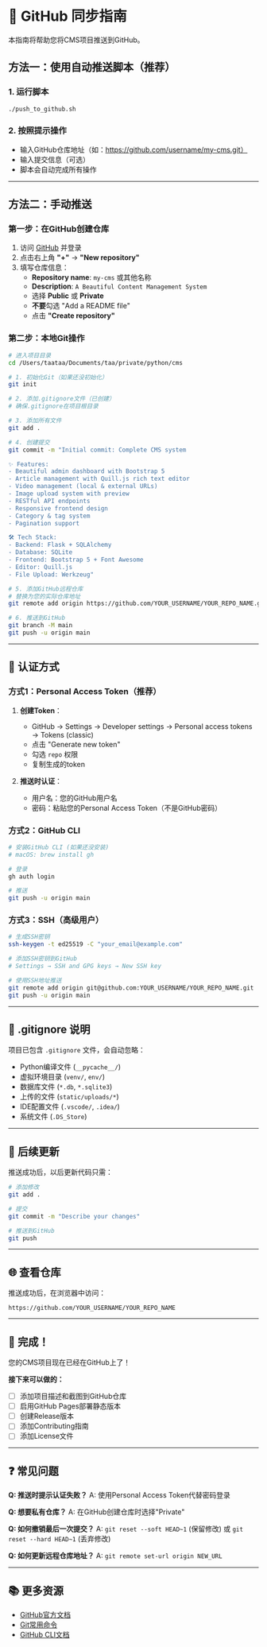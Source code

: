 # 🚀 GitHub 同步指南

本指南将帮助您将CMS项目推送到GitHub。

## 方法一：使用自动推送脚本（推荐）

### 1. 运行脚本
```bash
./push_to_github.sh
```

### 2. 按照提示操作
- 输入GitHub仓库地址（如：https://github.com/username/my-cms.git）
- 输入提交信息（可选）
- 脚本会自动完成所有操作

---

## 方法二：手动推送

### 第一步：在GitHub创建仓库

1. 访问 [GitHub](https://github.com) 并登录
2. 点击右上角 **"+"** → **"New repository"**
3. 填写仓库信息：
   - **Repository name**: `my-cms` 或其他名称
   - **Description**: `A Beautiful Content Management System`
   - 选择 **Public** 或 **Private**
   - **不要**勾选 "Add a README file"
   - 点击 **"Create repository"**

### 第二步：本地Git操作

```bash
# 进入项目目录
cd /Users/taataa/Documents/taa/private/python/cms

# 1. 初始化Git（如果还没初始化）
git init

# 2. 添加.gitignore文件（已创建）
# 确保.gitignore在项目根目录

# 3. 添加所有文件
git add .

# 4. 创建提交
git commit -m "Initial commit: Complete CMS system

✨ Features:
- Beautiful admin dashboard with Bootstrap 5
- Article management with Quill.js rich text editor
- Video management (local & external URLs)
- Image upload system with preview
- RESTful API endpoints
- Responsive frontend design
- Category & tag system
- Pagination support

🛠️ Tech Stack:
- Backend: Flask + SQLAlchemy
- Database: SQLite
- Frontend: Bootstrap 5 + Font Awesome
- Editor: Quill.js
- File Upload: Werkzeug"

# 5. 添加GitHub远程仓库
# 替换为您的实际仓库地址
git remote add origin https://github.com/YOUR_USERNAME/YOUR_REPO_NAME.git

# 6. 推送到GitHub
git branch -M main
git push -u origin main
```

---

## 🔑 认证方式

### 方式1：Personal Access Token（推荐）

1. **创建Token**：
   - GitHub → Settings → Developer settings → Personal access tokens → Tokens (classic)
   - 点击 "Generate new token"
   - 勾选 `repo` 权限
   - 复制生成的token

2. **推送时认证**：
   - 用户名：您的GitHub用户名
   - 密码：粘贴您的Personal Access Token（不是GitHub密码）

### 方式2：GitHub CLI

```bash
# 安装GitHub CLI (如果还没安装)
# macOS: brew install gh

# 登录
gh auth login

# 推送
git push -u origin main
```

### 方式3：SSH（高级用户）

```bash
# 生成SSH密钥
ssh-keygen -t ed25519 -C "your_email@example.com"

# 添加SSH密钥到GitHub
# Settings → SSH and GPG keys → New SSH key

# 使用SSH地址推送
git remote add origin git@github.com:YOUR_USERNAME/YOUR_REPO_NAME.git
git push -u origin main
```

---

## 📁 .gitignore 说明

项目已包含 `.gitignore` 文件，会自动忽略：
- Python编译文件 (`__pycache__/`)
- 虚拟环境目录 (`venv/`, `env/`)
- 数据库文件 (`*.db`, `*.sqlite3`)
- 上传的文件 (`static/uploads/*`)
- IDE配置文件 (`.vscode/`, `.idea/`)
- 系统文件 (`.DS_Store`)

---

## 🔄 后续更新

推送成功后，以后更新代码只需：

```bash
# 添加修改
git add .

# 提交
git commit -m "Describe your changes"

# 推送到GitHub
git push
```

---

## 🌐 查看仓库

推送成功后，在浏览器中访问：
```
https://github.com/YOUR_USERNAME/YOUR_REPO_NAME
```

---

## 🎉 完成！

您的CMS项目现在已经在GitHub上了！

**接下来可以做的：**
- [ ] 添加项目描述和截图到GitHub仓库
- [ ] 启用GitHub Pages部署静态版本
- [ ] 创建Release版本
- [ ] 添加Contributing指南
- [ ] 添加License文件

---

## ❓ 常见问题

**Q: 推送时提示认证失败？**
A: 使用Personal Access Token代替密码登录

**Q: 想要私有仓库？**
A: 在GitHub创建仓库时选择"Private"

**Q: 如何撤销最后一次提交？**
A: `git reset --soft HEAD~1` (保留修改) 或 `git reset --hard HEAD~1` (丢弃修改)

**Q: 如何更新远程仓库地址？**
A: `git remote set-url origin NEW_URL`

---

## 📚 更多资源

- [GitHub官方文档](https://docs.github.com)
- [Git常用命令](https://git-scm.com/docs)
- [GitHub CLI文档](https://cli.github.com/manual)
